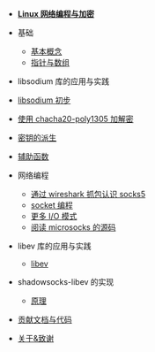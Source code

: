 - [**Linux 网络编程与加密**](/)

- 基础

  - [基本概念](/basic/basic_concept)
  - [指针与数组](/basic/array_and_pointer)

- libsodium 库的应用与实践

- [libsodium 初步](/libsodium/basic)
- [使用 chacha20-poly1305 加解密](/libsodium/chacha20-poly1305)
- [密钥的派生](/libsodium/key_derivation)
- [辅助函数](/libsodium/helpers)

- 网络编程

  - [通过 wireshark 抓包认识 socks5](/network/socks5_with_wireshark)
  - [socket 编程](/network/socket)
  - [更多 I/O 模式](/network/more_about_I-O)
  - [阅读 microsocks 的源码](/network/read_with_microsocks)

- libev 库的应用与实践

  - [libev](/libev/basic)

- shadowsocks-libev 的实现

  - [原理](/)

- [贡献文档与代码](contribution.md)
- [关于&致谢](about.md)
